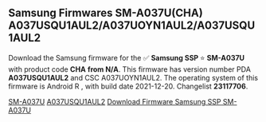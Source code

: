 <h2>Samsung Firmwares SM-A037U(CHA) A037USQU1AUL2/A037UOYN1AUL2/A037USQU1AUL2</h2>
Download the Samsung firmware for the ✅ <strong>Samsung SSP </strong> ⭐ <strong>SM-A037U</strong> with product code <strong>CHA</strong> <strong> from N/A</strong>. This firmware has version number PDA <strong>A037USQU1AUL2</strong> and CSC A037UOYN1AUL2. The operating system of this firmware is Android R , with build date 2021-12-20. Changelist <strong>23117706</strong>.

[SM-A037U](https://samfirm.shop/samsung/model/SM-A037U)
[A037USQU1AUL2](https://samfirm.shop/samsung/pda/A037USQU1AUL2)
[Download Firmware Samsung SSP SM-A037U](https://samfirm.shop/samsung/firmware/484595)
